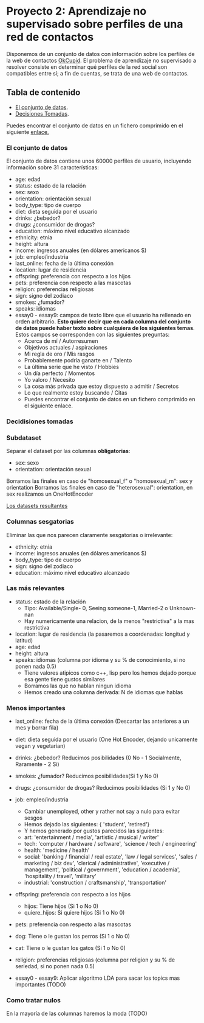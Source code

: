 # Proyecto 2: Aprendizaje no supervisado sobre perfiles de una red de contactos

Disponemos de un conjunto de datos con información sobre los perfiles de la web de contactos [OkCupid](https://www.okcupid.com/). El problema de aprendizaje no supervisado a resolver consiste en determinar qué perfiles de la red social son compatibles entre sí; a fin de cuentas, se trata de una web de contactos.

## Tabla de contenido

- [El conjunto de datos](#el-conjunto-de-datos).
- [Decisiones Tomadas](#decidisiones-tomadas).

Puedes encontrar el conjunto de datos en un fichero comprimido en el siguiente [enlace.](https://drive.upm.es/index.php/s/LkFtKeCdq9ElQZX)


### El conjunto de datos
El conjunto de datos contiene unos 60000 perfiles de usuario, incluyendo información sobre 31 características:

- age: edad
- status: estado de la relación
- sex: sexo
- orientation: orientación sexual
- body_type: tipo de cuerpo
- diet: dieta seguida por el usuario
- drinks: ¿bebedor?
- drugs: ¿consumidor de drogas?
- education: máximo nivel educativo alcanzado
- ethnicity: etnia
- height: altura
- income: ingresos anuales (en dólares americanos $)
- job: empleo/industria
- last_online: fecha de la última conexión
- location: lugar de residencia
- offspring: preferencia con respecto a los hijos
- pets: preferencia con respecto a las mascotas
- religion: preferencias religiosas
- sign: signo del zodiaco
- smokes: ¿fumador?
- speaks: idiomas
- essay0 - essay9: campos de texto libre que el usuario ha rellenado en orden arbitrario. **Esto quiere decir que en cada columna del conjunto de datos puede haber texto sobre cualquiera de los siguientes temas**. Estos campos se corresponden con las siguientes preguntas:
   - Acerca de mí / Autorresumen
   - Objetivos actuales / aspiraciones
   - Mi regla de oro / Mis rasgos
   - Probablemente podría ganarte en / Talento
   - La última serie que he visto / Hobbies
   - Un día perfecto / Momentos
   - Yo valoro / Necesito
   - La cosa más privada que estoy dispuesto a admitir / Secretos
   - Lo que realmente estoy buscando / Citas
   - Puedes encontrar el conjunto de datos en un fichero comprimido en el siguiente enlace.



### Decidisiones tomadas

### Subdataset
Separar el dataset por las columnas **obligatorias**:
- sex: sexo
- orientation: orientación sexual

Borramos las finales en caso de "homosexual_f" o "homosexual_m": sex y orientation
Borramos las finales en caso de "heterosexual":  orientation, en sex realizamos un OneHotEncoder

[Los datasets resultantes](https://drive.google.com/drive/folders/1LtThNckGpizyT0Co1qTsR4kHP6ikEZUE?usp=sharing)

### Columnas sesgatorias

Eliminar las que nos parecen claramente sesgatorias o irrelevante:
- ethnicity: etnia
- income: ingresos anuales (en dólares americanos $)
- body_type: tipo de cuerpo
- sign: signo del zodiaco
- education: máximo nivel educativo alcanzado


### Las más relevantes
- status: estado de la relación 
  - Tipo: Available/Single- 0, Seeing someone-1, Married-2 o Unknown-nan
  - Hay numericamente una relacion, de la menos "restrictiva" a la mas restrictiva 
- location: lugar de residencia (la pasaremos a coordenadas: longitud y latitud)
- age: edad
- height: altura
- speaks: idiomas  (columna por idioma y su % de conocimiento, si no ponen nada 0.5)
    - Tiene valores atipicos como c++, lisp pero los hemos dejado porque esa gente tiene gustos similares
    - Borramos las que no hablan ningun idioma
    - Hemos creado una columna derivada: N de idiomas que hablas


### Menos importantes

- last_online: fecha de la última conexión (Descartar las anteriores a un mes y borrar fila)

- diet: dieta seguida por el usuario (One Hot Encoder, dejando unicamente vegan y vegetarian)
- drinks: ¿bebedor? Reducimos posibilidades (0 No - 1 Socialmente, Raramente - 2 Si)
- smokes: ¿fumador? Reducimos posibilidades(Si 1 y No 0)
- drugs: ¿consumidor de drogas? Reducimos posibilidades (Si 1 y No 0)

- job: empleo/industria
  - Cambiar unemployed, other y rather not say a nulo para evitar sesgos
  - Hemos dejado las siguientes: { 'student', 'retired'}
  - Y hemos generado por gustos parecidos las siguientes:
   - art: 'entertainment / media', 'artistic / musical / writer'
   - tech: 'computer / hardware / software', 'science / tech / engineering'
   - health: 'medicine / health'
   - social: 'banking / financial / real estate', 'law / legal services', 'sales / marketing / biz dev', 'clerical / administrative', 'executive / management', 'political / government', 'education / academia', 'hospitality / travel', 'military'
   - industrial: 'construction / craftsmanship', 'transportation'

- offspring: preferencia con respecto a los hijos
  - hijos: Tiene hijos (Si 1 o No 0)
  - quiere_hijos: Si quiere hijos (Si 1 o No 0) 
- pets: preferencia con respecto a las mascotas 
 - dog: Tiene o le gustan los perros (Si 1 o No 0) 
 - cat: Tiene o le gustan los gatos  (Si 1 o No 0) 
- religion: preferencias religiosas (columna por religion y su % de seriedad, si no ponen nada 0.5)

- essay0 - essay9: Aplicar algoritmo LDA para sacar los topics mas importantes (TODO)

### Como tratar nulos

En la mayoría de las columnas haremos la moda (TODO)
